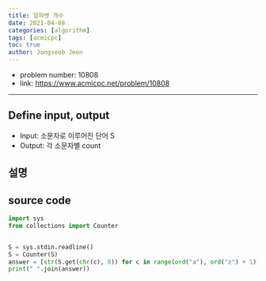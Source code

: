 ```yaml
---
title: 알파벳 개수
date: 2021-04-08
categories: [algorithm]
tags: [acmicpc]
toc: true
author: Jongseob Jeon
---
```



- problem number: 10808
- link: https://www.acmicpc.net/problem/10808  

---

## Define input, output
- Input: 소문자로 이루어진 단어 S
- Output: 각 소문자별 count

## 설명


## source code 
```python
import sys
from collections import Counter


S = sys.stdin.readline()
S = Counter(S)
answer = [str(S.get(chr(c), 0)) for c in range(ord("a"), ord("z") + 1)]
print(" ".join(answer))
```
